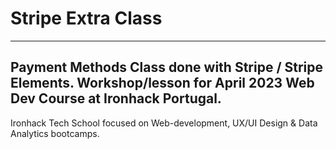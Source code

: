 # Stripe Extra Class 
---
Payment Methods Class done with Stripe / Stripe Elements. Workshop/lesson for April 2023 Web Dev Course at Ironhack Portugal.
--- 
Ironhack Tech School focused on Web-development, UX/UI Design & Data Analytics bootcamps.

